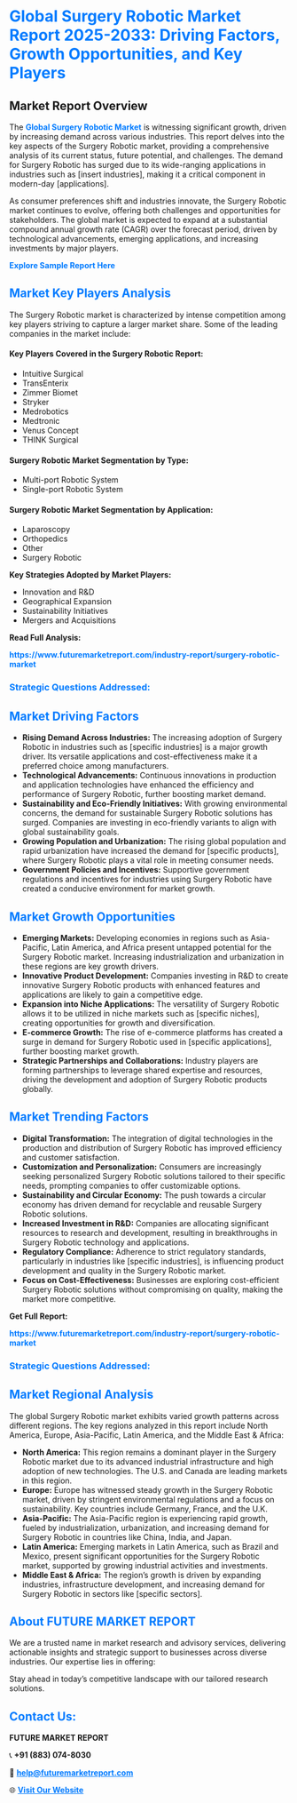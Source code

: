 <h1 style="color: #007BFF;">Global Surgery Robotic Market Report 2025-2033: Driving Factors, Growth Opportunities, and Key Players</h1>

<section id="overview">
<h2>Market Report Overview</h2>
<p>The <a href="https://www.futuremarketreport.com/industry-report/surgery-robotic-market" style="color: #007BFF; text-decoration: none;"><strong>Global Surgery Robotic Market</strong></a> is witnessing significant growth, driven by increasing demand across various industries. This report delves into the key aspects of the Surgery Robotic market, providing a comprehensive analysis of its current status, future potential, and challenges. The demand for Surgery Robotic has surged due to its wide-ranging applications in industries such as [insert industries], making it a critical component in modern-day [applications].</p>
<p>As consumer preferences shift and industries innovate, the Surgery Robotic market continues to evolve, offering both challenges and opportunities for stakeholders. The global market is expected to expand at a substantial compound annual growth rate (CAGR) over the forecast period, driven by technological advancements, emerging applications, and increasing investments by major players.</p>
</section>

<section id="overview">
<p><a href="https://www.futuremarketreport.com/request-sample/reportId=123049" style="color: #007BFF; text-decoration: none;"><strong>Explore Sample Report Here</strong></a></p>
</section>

<section id="key-players">
<h2 style="color: #007BFF;">Market Key Players Analysis</h2>
<p>The Surgery Robotic market is characterized by intense competition among key players striving to capture a larger market share. Some of the leading companies in the market include:</p>
<h4>Key Players Covered in the Surgery Robotic Report:</h4>
<ul><li>Intuitive Surgical</li><li>TransEnterix</li><li>Zimmer Biomet</li><li>Stryker</li><li>Medrobotics</li><li>Medtronic</li><li>Venus Concept</li><li>THINK Surgical</li></ul>
<h4>Surgery Robotic Market Segmentation by Type:</h4>
<ul><li>Multi-port Robotic System</li><li>Single-port Robotic System</li></ul>

<h4>Surgery Robotic Market Segmentation by Application:</h4>
<ul><li>Laparoscopy</li><li>Orthopedics</li><li>Other</li><li>Surgery Robotic</li></ul>
<p><strong>Key Strategies Adopted by Market Players:</strong></p>
<ul>
<li>Innovation and R&D</li>
<li>Geographical Expansion</li>
<li>Sustainability Initiatives</li>
<li>Mergers and Acquisitions</li>
</ul>
</section>

<section>
<p><strong>Read Full Analysis: </strong></p><a href="https://www.futuremarketreport.com/industry-report/surgery-robotic-market" style="color: #007BFF; text-decoration: none;"><strong>https://www.futuremarketreport.com/industry-report/surgery-robotic-market</strong></a>
<h3 style="color: #007BFF;">Strategic Questions Addressed:</h3>
</section>

<section id="driving-factors">
<h2 style="color: #007BFF;">Market Driving Factors</h2>
<ul>
<li><strong>Rising Demand Across Industries:</strong> The increasing adoption of Surgery Robotic in industries such as [specific industries] is a major growth driver. Its versatile applications and cost-effectiveness make it a preferred choice among manufacturers.</li>
<li><strong>Technological Advancements:</strong> Continuous innovations in production and application technologies have enhanced the efficiency and performance of Surgery Robotic, further boosting market demand.</li>
<li><strong>Sustainability and Eco-Friendly Initiatives:</strong> With growing environmental concerns, the demand for sustainable Surgery Robotic solutions has surged. Companies are investing in eco-friendly variants to align with global sustainability goals.</li>
<li><strong>Growing Population and Urbanization:</strong> The rising global population and rapid urbanization have increased the demand for [specific products], where Surgery Robotic plays a vital role in meeting consumer needs.</li>
<li><strong>Government Policies and Incentives:</strong> Supportive government regulations and incentives for industries using Surgery Robotic have created a conducive environment for market growth.</li>
</ul>
</section>

<section id="growth-opportunities">
<h2 style="color: #007BFF;">Market Growth Opportunities</h2>
<ul>
<li><strong>Emerging Markets:</strong> Developing economies in regions such as Asia-Pacific, Latin America, and Africa present untapped potential for the Surgery Robotic market. Increasing industrialization and urbanization in these regions are key growth drivers.</li>
<li><strong>Innovative Product Development:</strong> Companies investing in R&D to create innovative Surgery Robotic products with enhanced features and applications are likely to gain a competitive edge.</li>
<li><strong>Expansion into Niche Applications:</strong> The versatility of Surgery Robotic allows it to be utilized in niche markets such as [specific niches], creating opportunities for growth and diversification.</li>
<li><strong>E-commerce Growth:</strong> The rise of e-commerce platforms has created a surge in demand for Surgery Robotic used in [specific applications], further boosting market growth.</li>
<li><strong>Strategic Partnerships and Collaborations:</strong> Industry players are forming partnerships to leverage shared expertise and resources, driving the development and adoption of Surgery Robotic products globally.</li>
</ul>
</section>

<section id="trending-factors">
<h2 style="color: #007BFF;">Market Trending Factors</h2>
<ul>
<li><strong>Digital Transformation:</strong> The integration of digital technologies in the production and distribution of Surgery Robotic has improved efficiency and customer satisfaction.</li>
<li><strong>Customization and Personalization:</strong> Consumers are increasingly seeking personalized Surgery Robotic solutions tailored to their specific needs, prompting companies to offer customizable options.</li>
<li><strong>Sustainability and Circular Economy:</strong> The push towards a circular economy has driven demand for recyclable and reusable Surgery Robotic solutions.</li>
<li><strong>Increased Investment in R&D:</strong> Companies are allocating significant resources to research and development, resulting in breakthroughs in Surgery Robotic technology and applications.</li>
<li><strong>Regulatory Compliance:</strong> Adherence to strict regulatory standards, particularly in industries like [specific industries], is influencing product development and quality in the Surgery Robotic market.</li>
<li><strong>Focus on Cost-Effectiveness:</strong> Businesses are exploring cost-efficient Surgery Robotic solutions without compromising on quality, making the market more competitive.</li>
</ul>
</section>

<section>
<p><strong>Get Full Report: </strong></p><a href="https://www.futuremarketreport.com/industry-report/surgery-robotic-market" style="color: #007BFF; text-decoration: none;"><strong>https://www.futuremarketreport.com/industry-report/surgery-robotic-market</strong></a>
<h3 style="color: #007BFF;">Strategic Questions Addressed:</h3>
</section>


<section id="regional-analysis">
<h2 style="color: #007BFF;">Market Regional Analysis</h2>
<p>The global Surgery Robotic market exhibits varied growth patterns across different regions. The key regions analyzed in this report include North America, Europe, Asia-Pacific, Latin America, and the Middle East & Africa:</p>
<ul>
<li><strong>North America:</strong> This region remains a dominant player in the Surgery Robotic market due to its advanced industrial infrastructure and high adoption of new technologies. The U.S. and Canada are leading markets in this region.</li>
<li><strong>Europe:</strong> Europe has witnessed steady growth in the Surgery Robotic market, driven by stringent environmental regulations and a focus on sustainability. Key countries include Germany, France, and the U.K.</li>
<li><strong>Asia-Pacific:</strong> The Asia-Pacific region is experiencing rapid growth, fueled by industrialization, urbanization, and increasing demand for Surgery Robotic in countries like China, India, and Japan.</li>
<li><strong>Latin America:</strong> Emerging markets in Latin America, such as Brazil and Mexico, present significant opportunities for the Surgery Robotic market, supported by growing industrial activities and investments.</li>
<li><strong>Middle East & Africa:</strong> The region’s growth is driven by expanding industries, infrastructure development, and increasing demand for Surgery Robotic in sectors like [specific sectors].</li>
</ul>
</section>

<footer>
<h2 style="color: #007BFF;">About FUTURE MARKET REPORT</h2>
<p>We are a trusted name in market research and advisory services, delivering actionable insights and strategic support to businesses across diverse industries. Our expertise lies in offering:</p>

<p>Stay ahead in today’s competitive landscape with our tailored research solutions.</p>

<h2 style="color: #007BFF;">Contact Us:</h2>
<p><strong>FUTURE MARKET REPORT</strong></p>
<p>📞 <strong>+91 (883) 074-8030</strong></p>
<p>📧 <strong><a href="mailto:help@futuremarketreport.com" style="color: #007BFF;">help@futuremarketreport.com</a></strong></p>
<p>🌐 <strong><a href="https://www.futuremarketreport.com/" style="color: #007BFF;">Visit Our Website</a></strong></p>
</footer>